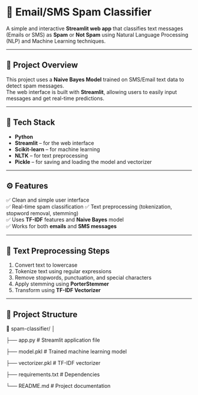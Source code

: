 # 📩 Email/SMS Spam Classifier

A simple and interactive **Streamlit web app** that classifies text messages (Emails or SMS) as **Spam** or **Not Spam** using Natural Language Processing (NLP) and Machine Learning techniques.

---

## 🚀 Project Overview

This project uses a **Naive Bayes Model** trained on  SMS/Email text data to detect spam messages.  
The web interface is built with **Streamlit**, allowing users to easily input messages and get real-time predictions.

---

## 🧠 Tech Stack

- **Python**
- **Streamlit** – for the web interface  
- **Scikit-learn** – for machine learning  
- **NLTK** – for text preprocessing  
- **Pickle** – for saving and loading the model and vectorizer  

---

## ⚙️ Features

✅ Clean and simple user interface  
✅ Real-time spam classification
✅ Text preprocessing  (tokenization, stopword removal, stemming)  
✅ Uses **TF-IDF** features and **Naive Bayes** model  
✅ Works for both **emails** and **SMS messages**  

---

## 🧹 Text Preprocessing Steps

1. Convert text to lowercase  
2. Tokenize text using regular expressions  
3. Remove stopwords, punctuation, and special characters  
4. Apply stemming using **PorterStemmer**  
5. Transform using **TF-IDF Vectorizer**

---

## 🧾 Project Structure

📂 spam-classifier/
│

├── app.py # Streamlit application file

├── model.pkl # Trained machine learning model

├── vectorizer.pkl # TF-IDF vectorizer

├── requirements.txt # Dependencies

└── README.md # Project documentation
